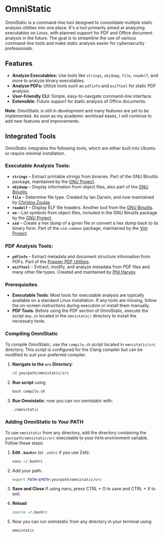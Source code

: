 # OmniStatic

OmniStatic is a command-line tool designed to consolidate multiple static analysis utilities into one place. It's a tool primarily aimed at analyzing executables on Linux, with planned support for PDF and Office document analysis in the future. The goal is to streamline the use of various command-line tools and make static analysis easier for cybersecurity professionals.

## Features
- **Analyze Executables:** Use tools like `strings`, `objdump`, `file`, `readelf`, and more to analyze binary executables.
- **Analyze PDFs:** Utilize tools such as `pdfinfo` and `exiftool` for static PDF analysis.
- **User-Friendly CLI:** Simple, easy-to-navigate command-line interface.
- **Extensible:** Future support for static analysis of Office documents.

**Note**: OmniStatic is still in development and many features are yet to be implemented. As soon as my academic workload eases, I will continue to add new features and improvements. 

## Integrated Tools

OmniStatic integrates the following tools, which are either built into Ubuntu or require minimal installation.

### Executable Analysis Tools:
- **`strings`** – Extract printable strings from binaries. Part of the GNU Binutils package, maintained by the [GNU Project](https://www.gnu.org/software/binutils/).
- **`objdump`** – Display information from object files, also part of the [GNU Binutils](https://www.gnu.org/software/binutils/).
- **`file`** – Determine file type. Created by Ian Darwin, and now maintained by [Christos Zoulas](https://github.com/file/file).
- **`readelf`** – Display ELF file headers. Another tool from the [GNU Binutils](https://www.gnu.org/software/binutils/).
- **`nm`** – List symbols from object files, included in the GNU Binutils package by the [GNU Project](https://www.gnu.org/software/binutils/).
- **`xxd`** – Create a hex dump of a given file or convert a hex dump back to its binary form. Part of the `vim-common` package, maintained by the [Vim Project](https://www.vim.org/).


### PDF Analysis Tools:
- **`pdfinfo`** – Extract metadata and document structure information from PDFs. Part of the [Poppler PDF Utilities](https://poppler.freedesktop.org/).
- **`exiftool`** – Extract, modify, and analyze metadata from PDF files and many other file types. Created and maintained by [Phil Harvey](https://exiftool.org/).

### Prerequisites

- **Executable Tools**: Most tools for executable analysis are typically available on a standard Linux installation. If any tools are missing, follow the on-screen instructions during execution or install them manually.
- **PDF Tools**: Before using the PDF section of OmniStatic, execute the script `dep.sh` located in the `omnistatic/` directory to install the necessary tools.

### Compiling OmniStatic

To compile OmniStatic, use the `compile.sh` script located in `omnistatic/src` directory. This script is configured for the Clang compiler but can be modified to suit your preferred compiler.

1. **Navigate to the `src` Directory**:

   ```bash
   cd yourpath/omnistatic/src
2. **Run script** using 
   ```bash
   bash compile.sh
3. **Run Omnistatic**: now you can run omnistatic with:
   ```bash
   ./omnistatic
### Adding OmniStatic to Your PATH

To use `omnistatic` from any directory, add the directory containing the `yourpath/omnistatic/src` executable to your `PATH` environment variable. Follow these steps:
1. **Edit `.bashrc`** (or `.zshrc` if you use Zsh):

   ```bash
   nano ~/.bashrc
2. *Add* your path: 

    ```bash
    export PATH=$PATH:yourpath/omnistatic/src
3. **Save and Close** If using nano, press CTRL + O to save and CTRL + X to exit.
4. **Reload**
    ```bash
    source ~/.bashrc
5. Now you can run omnistatic from any directory in your terminal using:
    ```bash
    omnistatic